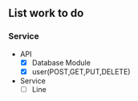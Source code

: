## List work to do
### Service
- API
    - [x] Database Module
    - [x] user(POST,GET,PUT,DELETE)
- Service
    - [ ] Line